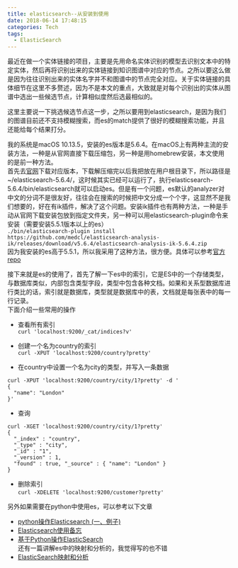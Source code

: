 ```yaml
---
title: elasticsearch--从安装到使用
date: 2018-06-14 17:48:15
categories: Tech
tags:
  - ElasticSearch
---
```


最近在做一个实体链接的项目，主要是先用命名实体识别的模型去识别文本中的特定实体，然后再将识别出来的实体链接到知识图谱中对应的节点。之所以要这么做是因为往往识别出来的实体名字并不和图谱中的节点完全对应。关于实体链接的具体细节在这里不多赘述，因为不是本文的重点，大致就是对每个识别出的实体从图谱中选出一些候选节点，计算相似度然后选最相似的。  

这里主要说一下挑选候选节点这一步，之所以要用到elasticsearch，是因为我们的图谱目前还不支持模糊搜索，而es的match提供了很好的模糊搜索功能，并且还能给每个结果打分。

我的系统是macOS 10.13.5，安装的es版本是5.6.4。在macOS上有两种主流的安装方法，一种是从官网直接下载压缩包，另一种是用homebrew安装，本文使用的是前一种方法。  
首先去[官网](https://www.elastic.co/downloads/past-releases/elasticsearch-5-6-4)下载对应版本，下载解压缩完以后我把放在用户根目录下，所以路径是~/elasticsearch-5.6.4/，这时候其实已经可以运行了，执行elasticsearch-5.6.4/bin/elasticsearch就可以启动es。但是有一个问题，es默认的analyzer对中文的分词不是很友好，往往会在搜索的时候把中文分成一个个字，这显然不是我们想要的，好在有ik插件，解决了这个问题。安装ik插件也有两种方法，一种是手动从官网下载安装包放到指定文件夹，另一种可以用elasticsearch-plugin命令来安装（需要安装5.5.1版本以上的es）  
``./bin/elasticsearch-plugin install https://github.com/medcl/elasticsearch-analysis-ik/releases/download/v5.6.4/elasticsearch-analysis-ik-5.6.4.zip``  
因为我安装的es高于5.5.1，所以我采用了这种方法，很方便。具体可以参考[官方repo](https://github.com/medcl/elasticsearch-analysis-ik#install)

接下来就是es的使用了，首先了解一下es中的索引，它是ES中的一个存储类型，与数据库类似，内部包含类型字段，类型中包含各种文档。如果和关系型数据库进行类比的话，索引就是数据库，类型就是数据库中的表，文档就是每张表中的每一行记录。  
下面介绍一些常用的操作  

- 查看所有索引  
``curl 'localhost:9200/_cat/indices?v'``  

- 创建一个名为country的索引  
``curl -XPUT 'localhost:9200/country?pretty'``  

- 在country中设置一个名为city的类型，并写入一条数据  
```
curl -XPUT 'localhost:9200/country/city/1?pretty' -d '
{
  "name": "London"
}'
```
	
- 查询  
```
curl -XGET 'localhost:9200/country/city/1?pretty'
{
  "_index" : "country",
  "_type" : "city",
  "_id" : "1",
  "_version" : 1,
  "found" : true, "_source" : { "name": "London" }
}
```

- 删除索引  
``curl -XDELETE 'localhost:9200/customer?pretty'``

另外如果需要在python中使用es，可以参考以下文章  
- [python操作Elasticsearch (一、例子)](https://www.cnblogs.com/yxpblog/p/5141738.html)  
- [Elasticsearch使用备忘](https://www.cnblogs.com/cswuyg/p/5651620.html)  
- [基于Python操作ElasticSearch](https://blog.csdn.net/YHYR_YCY/article/details/78882011)  
还有一篇讲解es中的映射和分析的，我觉得写的也不错  
- [ElasticSearch映射和分析](https://blog.csdn.net/hzrandd/article/details/47128895)